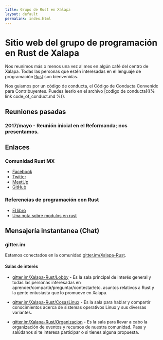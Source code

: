 ```yaml
---
title: Grupo de Rust en Xalapa
layout: default
permalink: index.html
---
```


# Sitio web del grupo de programación en Rust de Xalapa

Nos reunimos más o menos una vez al mes en algún café del centro de
Xalapa.  Todas las personas que estén interesadas en el lenguaje de
programación [Rust](https://rust-lang.org) son bienvenidas.

Nos guiamos por un código de conducta, el Código de Conducta Convenido
para Contribuyentes.  Puedes leerlo en el archivo [codigo de conducta]({% link code_of_conduct.md %}).

## Reuniones pasadas

### 2017/mayo - Reunión inicial en el Reformanda; nos presentamos.

## Enlaces

### Comunidad Rust MX

* [Facebook](https://www.facebook.com/groups/programadores.rustlang)
* [Twitter](https://twitter.com/rustlang_mx)
* [MeetUp](https://www.meetup.com/es-ES/Rust-MX/)
* [GitHub](https://github.com/rustmx)

### Referencias de programación con Rust

* [El libro](https://doc.rust-lang.org/book/)
* [Una nota sobre modulos en rust](https://medium.com/@artur.dev/modules-in-rust-68249e9894f6)

## Mensajería instantanea (Chat)

### gitter.im

Estamos conectados en la comunidad [gitter.im/Xalapa-Rust](https://gitter.im/Xalapa-Rust).

#### Salas de interés

* [gitter.im/Xalapa-Rust/Lobby](https://gitter.im/Xalapa-Rust/Lobby) - Es la sala principal de interés general y todas las personas interesadas en aprender/compartir/preguntar/contestar/etc. asuntos relativos a Rust y la gente entusiasta que lo promueve en Xalapa.

* [gitter.im/Xalapa-Rust/CosasLinux](https://gitter.im/Xalapa-Rust/CosasLinux) - Es la sala para hablar y compartir conocimientos acerca de sistemas operativos Linux y sus diversas variantes. 

* [gitter.im/Xalapa-Rust/Organizacion](https://gitter.im/Xalapa-Rust/Organizacion) - Es la sala para llevar a cabo la organización de eventos y recursos de nuestra comunidad. Pasa y salúdanos si te interesa participar o si tienes alguna propuesta.
